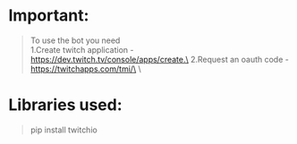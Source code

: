 # Important:
>To use the bot you need\
>1.Create twitch application - https://dev.twitch.tv/console/apps/create.\
>2.Request an oauth code - https://twitchapps.com/tmi/\
\
# Libraries used:
>pip install twitchio